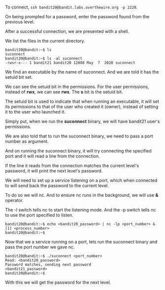 To connect, `ssh bandit20@bandit.labs.overthewire.org -p 2220`.

On being prompted for a password, enter the password found from the previous level.

After a successful connection, we are presented with a shell.

We list the files in the current directory.

```
bandit20@bandit:~$ ls
suconnect
bandit20@bandit:~$ ls -al suconnect
-rwsr-x--- 1 bandit21 bandit20 12088 May  7  2020 suconnect
```

We find an executable by the name of suconnect. And we are told it has the setuid bit set.

We can see the setuid bit in the permissions. For the user permissions, instead of **rwx**, we can see **rws**. The **s** bit is the setuid bit.

The setuid bit is used to indicate that when running an executable, it will set its permissions to that of the user who created it (owner), instead of setting it to the user who launched it.

Simply put, when we run the **suconnect** binary, we will have bandit21 user's permissions.

We are also told that to run the suconnect binary, we need to pass a port number as argument.

And on running the suconnect binary, it will try connecting the specified port and it will read a line from the connection.

If the line it reads from the connection matches the current level's password, it will print the next level's password.


We will need to set up a service listening on a port, which when connected to will send back the password to the current level.

To do so we will nc. And to ensure nc runs in the background, we will use **&** operator.

The -l switch tells nc to start the listening mode. And the -p switch tells nc to use the port specified to listen.

```
bandit20@bandit:~$ echo <bandit20_password> | nc -lp <port_number> &
[1] <process_number>
bandit20@bandit:~$
```

Now that we a service running on a port, lets run the suconnect binary and pass the port number we gave nc.

```
bandit20@bandit:~$ ./suconnect <port_number>
Read: <bandit20_password>
Password matches, sending next password
<bandit21_password>
bandit20@bandit:~$
```

With this we will get the password for the next level.